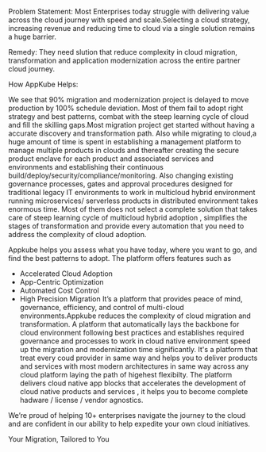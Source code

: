 Problem Statement:
    Most Enterprises today struggle with delivering value across the cloud journey with speed and scale.Selecting a cloud strategy, increasing revenue and reducing time to cloud via a single solution remains a huge barrier.

Remedy:
    They need slution that reduce complexity in cloud migration, transformation and application modernization across the entire partner cloud journey.

How AppKube Helps:

We see that 90% migration and modernization project is delayed to move production by 100% schedule deviation. Most of them fail to adopt right strategy and best patterns, combat with the steep learning cycle of cloud and fill the skilling gaps.Most migration project get started without having a accurate discovery and transformation path. Also while migrating to cloud,a huge amount of time is spent in establishing a management platform to manage multiple products in clouds and 	thereafter creating the secure product enclave for each product and associated services and environments and establishing their continuous build/deploy/security/compliance/monitoring. Also changing existing governance processes, gates and approval procedures designed for traditional legacy IT environments to work in multicloud hybrid environment running microservices/ serverless products in distributed environment takes enormous time. Most of them does not select a complete solution that takes care of steep learning cycle of multicloud hybrid adoption , simplifies the stages of transformation and provide every automation that you need to address the complexity of cloud adoption.


Appkube helps you assess what you have today, where you want to go, and find the best patterns to adopt. The platform offers features such as 
-   Accelerated Cloud Adoption 
-   App-Centric Optimization 
-   Automated Cost Control 
-   High Precision Migration
It’s a platform that provides peace of mind, governance, efficiency, and control of multi-cloud environments.Appkube reduces the complexity of cloud migration and transformation. A platform that automatically lays the backbone for cloud environment following best practices and establishes required governance and processes to work in cloud native environment speed up the migration and modernization time significantly. It's a platform that treat every coud provider in same way and helps you to deliver products and services with most modern architectures in same way across any cloud platform laying the path of higehest flexibilty. The platform delivers cloud native app blocks that accelerates the development of cloud native products and services , it helps you to become complete hadware / license / vendor agnostics.


We’re proud of helping 10+ enterprises navigate the journey to the cloud and are confident in our ability to help expedite your own cloud initiatives.

Your Migration, Tailored to You




